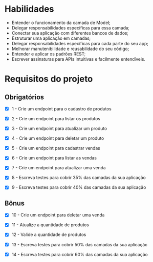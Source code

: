 # Habilidades

- Entender o funcionamento da camada de Model;
- Delegar responsabilidades específicas para essa camada;
- Conectar sua aplicação com diferentes bancos de dados;
- Estruturar uma aplicação em camadas;
- Delegar responsabilidades específicas para cada parte do seu app;
- Melhorar manutenibilidade e reusabilidade do seu código;
- Entender e aplicar os padrões REST;
- Escrever assinaturas para APIs intuitivas e facilmente entendíveis.

# Requisitos do projeto

## Obrigatórios

- [x] 1 - Crie um endpoint para o cadastro de produtos

- [x] 2 - Crie um endpoint para listar os produtos

- [x] 3 - Crie um endpoint para atualizar um produto

- [x] 4 - Crie um endpoint para deletar um produto

- [x] 5 - Crie um endpoint para cadastrar vendas

- [x] 6 - Crie um endpoint para listar as vendas

- [x] 7 - Crie um endpoint para atualizar uma venda

- [x] 8 - Escreva testes para cobrir 35% das camadas da sua aplicação

- [x] 9 - Escreva testes para cobrir 40% das camadas da sua aplicação

## Bônus

- [x] 10 - Crie um endpoint para deletar uma venda

- [x] 11 - Atualize a quantidade de produtos

- [x] 12 - Valide a quantidade de produtos

- [x] 13 - Escreva testes para cobrir 50% das camadas da sua aplicação

- [x] 14 - Escreva testes para cobrir 60% das camadas da sua aplicação
